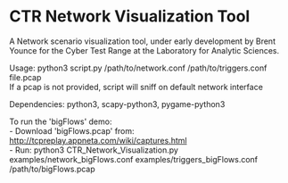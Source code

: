 # CTR Network Visualization Tool

A Network scenario visualization tool, under early development by Brent Younce for
the Cyber Test Range at the Laboratory for Analytic Sciences.

Usage: python3 script.py /path/to/network.conf /path/to/triggers.conf file.pcap<br />
If a pcap is not provided, script will sniff on default network interface

Dependencies: python3, scapy-python3, pygame-python3

To run the 'bigFlows' demo:<br />
	- Download 'bigFlows.pcap' from: http://tcpreplay.appneta.com/wiki/captures.html<br />
	- Run: python3 CTR_Network_Visualization.py examples/network_bigFlows.conf examples/triggers_bigFlows.conf /path/to/bigFlows.pcap

